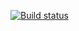 [![Build status](https://ci.appveyor.com/api/projects/status/v2yiqua7qax7t89n?svg=true)](https://ci.appveyor.com/project/Brejnev1917/carddeliveryorder)